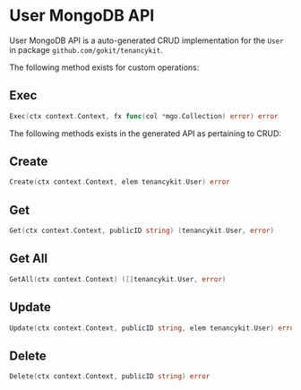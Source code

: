 User MongoDB API
===================================

User MongoDB API is a auto-generated CRUD implementation for the `User` in package `github.com/gokit/tenancykit`.

The following method exists for custom operations:

## Exec

```go
Exec(ctx context.Context, fx func(col *mgo.Collection) error) error
```

The following methods exists in the generated API as pertaining to CRUD:

## Create

```go
Create(ctx context.Context, elem tenancykit.User) error
```

## Get

```go
Get(ctx context.Context, publicID string) (tenancykit.User, error)
```

## Get All

```go
GetAll(ctx context.Context) ([]tenancykit.User, error)
```

## Update

```go
Update(ctx context.Context, publicID string, elem tenancykit.User) error
```

## Delete

```go
Delete(ctx context.Context, publicID string) error
```